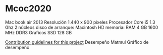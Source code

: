 # Mcoc2020
Mac book air 2013
Resolución	1.440 x 900 píxeles
Procesador	Core i5 1.3 Ghz 2 núcleos
disco de arranque: Macintosh HD
memoria: RAM	4 GB 1600 MHz DDR3
Graficos
SSD	128 GB


[Contribution guidelines for this project](docs/CONTRIBUTING.md)
Desempeño Matmul
Gráfico de desempeño


